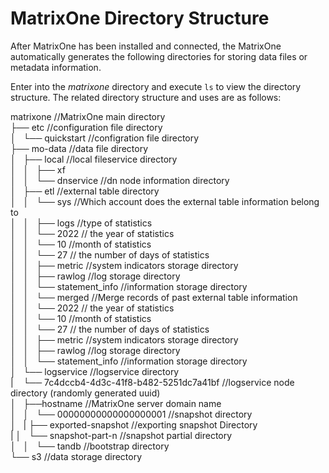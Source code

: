 # MatrixOne Directory Structure

After MatrixOne has been installed and connected, the MatrixOne automatically generates the following directories for storing data files or metadata information.

Enter into the *matrixone* directory and execute `ls` to view the directory structure. The related directory structure and uses are as follows:

matrixone    //MatrixOne main directory<br>
├── etc   //configuration file directory<br>
│   └── quickstart //configration file directory<br>
├── mo-data  //data file directory<br>
│   ├── local   //local fileservice directory<br>
│   │   ├── xf<br>
│   │   └── dnservice   //dn node information directory<br>
│   ├── etl  //external table directory<br>
│   │        └── sys //Which account does the external table information belong to<br>
│   │            ├──  logs //type of statistics<br>
│   │               └── 2022 // the year of statistics<br>
│   │                   └── 10  //month of statistics<br>
│   │                       └── 27 // the number of days of statistics<br>
│   │                           ├── metric //system indicators storage directory<br>
│   │                           ├── rawlog //log storage directory<br>
│   │                           └── statement_info //information storage directory<br>
│   │  	        └── merged //Merge records of past external table information<br>
│   │                  └──  2022 // the year of statistics<br>
│   │                      └──  10  //month of statistics<br>
│   │                         └──  27 // the number of days of statistics<br>
│   │                           ├── metric //system indicators storage directory<br>
│   │                           ├── rawlog //log storage directory<br>
│   │                           └── statement_info //information storage directory<br>
│   └── logservice  //logservice directory<br>
 |      └── 7c4dccb4-4d3c-41f8-b482-5251dc7a41bf //logservice node directory (randomly generated uuid)<br>
│       ├──hostname //MatrixOne server domain name<br>
│       │   └── 00000000000000000001 //snapshot directory<br>
│        |	   ├── exported-snapshot //exporting snapshot Directory<br>
 |         │     └── snapshot-part-n //snapshot partial directory<br>
│       │       └── tandb //bootstrap directory<br>
└── s3  //data storage directory<br>
